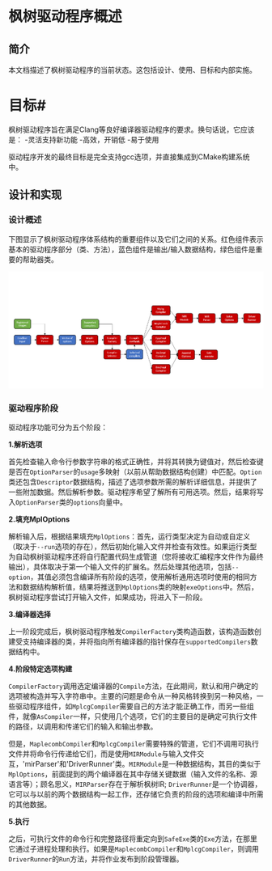 # 枫树驱动程序概述
## 简介
本文档描述了枫树驱动程序的当前状态。这包括设计、使用、目标和内部实施。

# 目标#
枫树驱动程序旨在满足Clang等良好编译器驱动程序的要求。换句话说，它应该是：
-灵活支持新功能
-高效，开销低
-易于使用

驱动程序开发的最终目标是完全支持gcc选项，并直接集成到CMake构建系统中。

## 设计和实现

### 设计概述

下图显示了枫树驱动程序体系结构的重要组件以及它们之间的关系。红色组件表示基本的驱动程序部分（类、方法），蓝色组件是输出/输入数据结构，绿色组件是重要的帮助器类。

![](media/MapleDriverStructure.png)

### 驱动程序阶段

驱动程序功能可分为五个阶段：

**1.解析选项**

首先检查输入命令行参数字符串的格式正确性，并将其转换为键值对，然后检查键是否在`OptionParser`的`usage`多映射（以前从帮助数据结构创建）中匹配。`Option`类还包含`Descriptor`数据结构，描述了选项参数所需的解析详细信息，并提供了一些附加数据。然后解析参数。驱动程序希望了解所有可用选项。然后，结果将写入`OptionParser`类的`options`向量中。


**2.填充MplOptions**

解析输入后，根据结果填充`MplOptions`：首先，运行类型决定为自动或自定义（取决于`--run`选项的存在），然后初始化输入文件并检查有效性。如果运行类型为自动枫树驱动程序还将自行配置代码生成管道（您将接收汇编程序文件作为最终输出），具体取决于第一个输入文件的扩展名。然后处理其他选项，包括`--option`，其值必须包含编译所有阶段的选项，使用解析通用选项时使用的相同方法和数据结构解析值，结果将推送到`MplOptions`类的映射`exeOptions`中。然后，枫树驱动程序尝试打开输入文件，如果成功，将进入下一阶段。

**3.编译器选择**

上一阶段完成后，枫树驱动程序触发`CompilerFactory`类构造函数，该构造函数创建受支持编译器的类，并将指向所有编译器的指针保存在`supportedCompilers`数据结构中。

**4.阶段特定选项构建**

`CompilerFactory`调用选定编译器的`Compile`方法，在此期间，默认和用户确定的选项被构造并写入字符串中。主要的问题是命令从一种风格转换到另一种风格，一些驱动程序组件，如`MplcgCompiler`需要自己的方法才能正确工作，而另一些组件，就像`AsCompiler`一样，只使用几个选项，它们的主要目的是确定可执行文件的路径，以调用和传递它们的输入和输出参数。

但是，`MaplecombCompiler`和`MplcgCompiler`需要特殊的管道，它们不调用可执行文件并将命令行传递给它们，而是使用`MIRModule`与输入文件交互，'mirParser'和'DriverRunner'类。`MIRModule`是一种数据结构，其目的类似于`MplOptions`，前面提到的两个编译器在其中存储关键数据（输入文件的名称、源语言等）；顾名思义，`MIRParser`存在于解析枫树IR; `DriverRunner`是一个协调器，它可以与以前的两个数据结构一起工作，还存储它负责的阶段的选项和编译中所需的其他数据。

**5.执行**

之后，可执行文件的命令行和完整路径将重定向到`SafeExe`类的`Exe`方法，在那里它通过子进程处理和执行。如果是`MaplecombCompiler`和`MplcgCompiler`，则调用`DriverRunner`的`Run`方法，并将作业发布到阶段管理器。